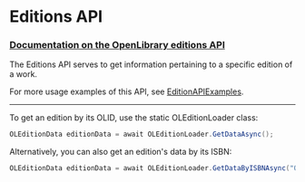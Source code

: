 # Editions API 
### [Documentation on the OpenLibrary editions API](https://openlibrary.org/dev/docs/api/books)

The Editions API serves to get information pertaining to a specific edition of a work.

For more usage examples of this API, see [EditionAPIExamples](https://github.com/Luca3317/OpenLibrary.NET/blob/main/examples/EditionAPIExamples.cs).
***

To get an edition by its OLID, use the static OLEditionLoader class:
```csharp
OLEditionData editionData = await OLEditionLoader.GetDataAsync();
```

Alternatively, you can also get an edition's data by its ISBN:
```csharp
OLEditionData editionData = await OLEditionLoader.GetDataByISBNAsync("OL35738141M");
```